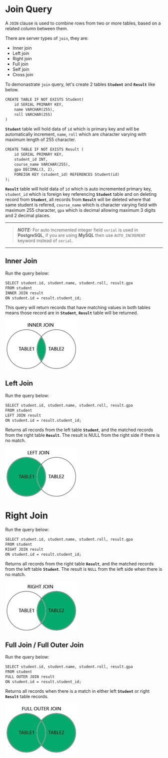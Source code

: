 # Join Query

A `JOIN` clause is used to combine rows from two or more tables, based on a related column between them.

There are server types of `join`, they are:
- Inner join
- Left join
- Right join
- Full join
- Self join
- Cross join

To demonastrate `join` query, let's create 2 tables **`Student`** and **`Result`** like below.


```
CREATE TABLE IF NOT EXISTS Student(
    id SERIAL PRIMARY KEY,
    name VARCHAR(255),
    roll VARCHAR(255)
)
```
**`Student`** table will hold data of `id` which is primary key and will be automatically increment, `name`, `roll` which are character varying with maximum length of 255 character.

```
CREATE TABLE IF NOT EXISTS Result (
    id SERIAL PRIMARY KEY,
    student_id INT,
    course_name VARCHAR(255),
    gpa DECIMAL(3, 2),
    FOREIGN KEY (student_id) REFERENCES Student(id)
);
```
**`Result`** table will hold data of `id` which is auto incremented primary key, `student_id` which is foreign key referencing **`Student`** table and on deleting record from **`Student`**, all records from **`Result`** will be deleted where that same student is refered, `course_name` which is character varying field with maximum 255 character, `gpa` which is decimal allowing maximum 3 digits and 2 decimal places.

---
> **_NOTE:_**
For auto incremented integer field `serial` is used in **PostgreSQL**, if you are using **MySQL** then use `AUTO_INCREMENT` keyword instead of `serial`.
---

## Inner Join
Run the query below:
```
SELECT student.id, student.name, student.roll, result.gpa
FROM student
INNER JOIN result
ON student.id = result.student_id;
```
This query will return records that have matching values in both tables means those record are in **`Student`**, **`Result`** table will be returned.

![Inner Join](./images/img_inner_join.png)

## Left Join
Run the query below:
```
SELECT student.id, student.name, student.roll, result.gpa
FROM student
LEFT JOIN result
ON student.id = result.student_id;
```
Returns all records from the left table **``Student``**, and the matched records from the right table **``Result``**. The result is NULL from the right side if there is no match.

![Left Join](./images/img_left_join.png)


# Right Join
Run the query below:
```
SELECT student.id, student.name, student.roll, result.gpa
FROM student
RIGHT JOIN result
ON student.id = result.student_id;
```
Returns all records from the right table **``Result``**, and the matched records from the left table **``Student``**. The result is `NULL` from the left side when there is no match.

![Right Join](./images/img_right_join.png)

## Full Join / Full Outer Join
Run the query below:
```
SELECT student.id, student.name, student.roll, result.gpa
FROM student
FULL OUTER JOIN result
ON student.id = result.student_id;
```
Returns all records when there is a match in either left **``Student``** or right **``Result``** table records.

![Full Join](./images/img_full_outer_join.png)